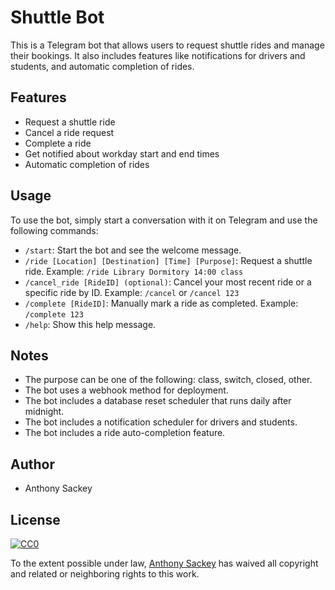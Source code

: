 # Shuttle Bot

This is a Telegram bot that allows users to request shuttle rides and manage their bookings. It also includes features like notifications for drivers and students, and automatic completion of rides.

## Features

- Request a shuttle ride
- Cancel a ride request
- Complete a ride
- Get notified about workday start and end times
- Automatic completion of rides

## Usage

To use the bot, simply start a conversation with it on Telegram and use the following commands:

- `/start`: Start the bot and see the welcome message.
- `/ride [Location] [Destination] [Time] [Purpose]`: Request a shuttle ride. Example: `/ride Library Dormitory 14:00 class`
- `/cancel_ride [RideID] (optional)`: Cancel your most recent ride or a specific ride by ID. Example: `/cancel` or `/cancel 123`
- `/complete [RideID]`: Manually mark a ride as completed. Example: `/complete 123`
- `/help`: Show this help message.

## Notes

- The purpose can be one of the following: class, switch, closed, other.
- The bot uses a webhook method for deployment.
- The bot includes a database reset scheduler that runs daily after midnight.
- The bot includes a notification scheduler for drivers and students.
- The bot includes a ride auto-completion feature.

## Author

- Anthony Sackey

## License

[![CC0](https://licensebuttons.net/p/zero/1.0/88x31.png)](https://creativecommons.org/publicdomain/zero/1.0/)

To the extent possible under law, [Anthony Sackey](https://github.com/Anthony-cloud-1) has waived all copyright and related or neighboring rights to this work.
